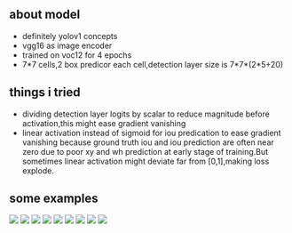 ## about model
- definitely yolov1 concepts
- vgg16 as image encoder
- trained on voc12 for 4 epochs
- 7\*7 cells,2 box predicor each cell,detection layer size is 7\*7\*(2*5+20)

## things i tried
- dividing detection layer logits by scalar to reduce magnitude before activation,this might ease gradient vanishing
- linear activation instead of sigmoid for iou predication to ease gradient vanishing because ground truth iou and iou prediction are often near zero due to poor xy and wh prediction at early stage of training.But sometimes linear activation might deviate far from [0,1],making loss explode.

## some examples
<div>
  <img src='https://user-images.githubusercontent.com/35487258/57421361-0ccfe200-723e-11e9-9f00-1b71ecd14dd7.jpg'>
  <img src='https://user-images.githubusercontent.com/35487258/57421362-0e99a580-723e-11e9-9be9-79d38d867080.jpg'>
  <img src='https://user-images.githubusercontent.com/35487258/57421366-11949600-723e-11e9-9920-f3ac498a0c09.jpg'>
  <img src='https://user-images.githubusercontent.com/35487258/57421368-12c5c300-723e-11e9-90f6-5313ee540949.jpg'>
  <img src='https://user-images.githubusercontent.com/35487258/57421369-148f8680-723e-11e9-86d1-80c1c74363ed.jpg'>
  <img src='https://user-images.githubusercontent.com/35487258/57421373-16594a00-723e-11e9-93c9-17936c0aa294.jpg'>
  <img src='https://user-images.githubusercontent.com/35487258/57421376-178a7700-723e-11e9-9c69-a02a6e4e8484.jpg'>
  <img src='https://user-images.githubusercontent.com/35487258/57421378-19543a80-723e-11e9-8a6c-e65271f74521.jpg'>
  <img src='https://user-images.githubusercontent.com/35487258/57421382-1b1dfe00-723e-11e9-8f39-9ad753158604.jpg'>
</div>
